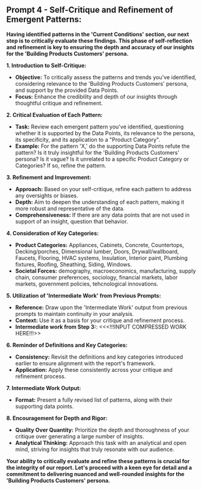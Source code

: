 ## **Prompt 4 - Self-Critique and Refinement of Emergent Patterns:**

**Having identified patterns in the 'Current Conditions' section, our next step is to critically evaluate these findings. This phase of self-reflection and refinement is key to ensuring the depth and accuracy of our insights for the 'Building Products Customers' persona.**

**1. Introduction to Self-Critique:**
   - **Objective:** To critically assess the patterns and trends you've identified, considering relevance to the 'Building Products Customers' persona, and support by the provided Data Points.
   - **Focus:** Enhance the credibility and depth of our insights through thoughtful critique and refinement.

**2. Critical Evaluation of Each Pattern:**
   - **Task:** Review each emergent pattern you've identified, questioning whether it is supported by the Data Points, its relevance to the persona, its specificity, and its application to a "Product Category".
   - **Example:** For the pattern 'X,' do the supporting Data Points refute the pattern? Is it truly insightful for the 'Building Products Customers' persona? Is it vague?  Is it unrelated to a specific Product Category or Categories? If so, refine the pattern.

**3. Refinement and Improvement:**
   - **Approach:** Based on your self-critique, refine each pattern to address any oversights or biases.
   - **Depth:** Aim to deepen the understanding of each pattern, making it more robust and representative of the data.
   - **Comprehensiveness:** If there are any data points that are not used in support of an insight, question that behavior.

**4. Consideration of Key Categories:**
   - **Product Categories:** Appliances, Cabinets, Concrete, Countertops, Decking/porches, Dimensional lumber, Doors, Drywall/wallboard, Faucets, Flooring, HVAC systems, Insulation, Interior paint, Plumbing fixtures, Roofing, Sheathing, Siding, Windows.
   - **Societal Forces:** demography, macroeconomics, manufacturing, supply chain, consumer preferences, sociology, financial markets, labor markets, government policies, tehcnological innovations.

**5. Utilization of 'Intermediate Work' from Previous Prompts:**
   - **Reference:** Draw upon the 'Intermediate Work' output from previous prompts to maintain continuity in your analysis.
   - **Context:** Use it as a basis for your critique and refinement process.
   - **Intermediate work from Step 3:**: <<<!!!INPUT COMPRESSED WORK HERE!!!>>

**6. Reminder of Definitions and Key Categories:**
   - **Consistency:** Revisit the definitions and key categories introduced earlier to ensure alignment with the report's framework.
   - **Application:** Apply these consistently across your critique and refinement process.


**7. Intermediate Work Output:**
   - **Format:** Present a fully revised list of patterns, along with their supporting data points.

**8. Encouragement for Depth and Rigor:**
   - **Quality Over Quantity:** Prioritize the depth and thoroughness of your critique over generating a large number of insights.
   - **Analytical Thinking:** Approach this task with an analytical and open mind, striving for insights that truly resonate with our audience.

**Your ability to critically evaluate and refine these patterns is crucial for the integrity of our report. Let's proceed with a keen eye for detail and a commitment to delivering nuanced and well-rounded insights for the 'Building Products Customers' persona.**